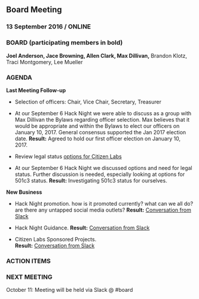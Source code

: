 ## Board Meeting
### 13 September 2016 / ONLINE

### BOARD (participating members in bold)
**Joel Anderson, Jace Browning, Allen Clark, Max Dillivan,** Brandon Klotz, Traci Montgomery, Lee Mueller

### AGENDA

**Last Meeting Follow-up**

- Selection of officers: Chair, Vice Chair, Secretary, Treasurer
 - At our September 6 Hack Night we were able to discuss as a group with Max Dillivan the Bylaws regarding officer selection. Max believes that it would be appropriate and within the Bylaws to elect our officers on January 10, 2017. General consensus supported the Jan 2017 election date.
  **Result:** Agreed to hold our first officer election on January 10, 2017.
 
- Review legal status [options for Citizen Labs](https://docs.google.com/document/d/1y3qVFElM6gGRhtZcqiPVet2dbfJxzyOO-h_bNLkdImM/edit?usp=sharing)
 - At our September 6 Hack Night we discussed options and need for legal status. Further discussion is needed, especially looking at options for 501c3 status.
  **Result:** Investigating 501c3 status for ourselves. 


**New Business**

- Hack Night promotion. how is it promoted currently? what can we all do? are there any untapped social media outlets?
  **Result:** [Conversation from Slack](https://citizenlabs.slack.com/files/allen/F2AKE0QCT/Hack_Night_Promotion)

- Hack Night Guidance.
  **Result:** [Conversation from Slack](https://citizenlabs.slack.com/files/allen/F2AMER41M/Hack_Night_Guidance)

- Citizen Labs Sponsored Projects.  
  **Result:** [Conversation from Slack](https://citizenlabs.slack.com/files/allen/F2AMHFH71/Citizen_Labs_Sponsored_Projects)

### ACTION ITEMS



### NEXT MEETING

October 11: Meeting will be held via Slack @ #board
